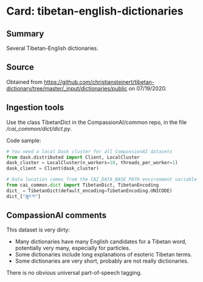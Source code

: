 # Card: tibetan-english-dictionaries

## Summary

Several Tibetan-English dictionaries.

## Source

Obtained from <https://github.com/christiansteinert/tibetan-dictionary/tree/master/_input/dictionaries/public> on 07/19/2020.

## Ingestion tools

Use the class TibetanDict in the CompassionAI/common repo, in the file _/cai_common/dict/dict.py_.

Code sample:

```python
# You need a local Dask cluster for all CompassionAI datasets
from dask.distributed import Client, LocalCluster
dask_cluster = LocalCluster(n_workers=10, threads_per_worker=1)
dask_client = Client(dask_cluster)

# Data location comes from the CAI_DATA_BASE_PATH environment variable
from cai_common.dict import TibetanDict, TibetanEncoding
dict_ = TibetanDict(default_encoding=TibetanEncoding.UNICODE)
dict_["ཆུང་བ"]
```

## CompassionAI comments

This dataset is very dirty:

- Many dictionaries have many English candidates for a Tibetan word, potentially very many, especially for particles.
- Some dictionaries include long explanations of esoteric Tibetan terms.
- Some dictionaries are very short, probably are not really dictionaries.

There is no obvious universal part-of-speech tagging.
